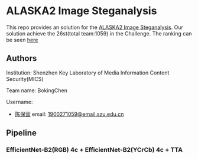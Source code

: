 # ALASKA2 Image Steganalysis

This repo provides an solution for the [ALASKA2 Image Steganalysis](https://www.kaggle.com/c/alaska2-image-steganalysis/overview). 
Our solution achieve the 26st(total team:1059) in the Challenge.
The ranking can be seen [here](https://www.kaggle.com/c/alaska2-image-steganalysis/leaderboard)

## Authors
Institution: Shenzhen Key Laboratory of Media Information Content Security(MICS)

Team name: BokingChen

Username: 
- [陈保营](https://github.com/beibuwandeluori) email: 1900271059@email.szu.edu.cn

## Pipeline
### EfficientNet-B2(RGB) 4c  + EfficientNet-B2(YCrCb) 4c + TTA